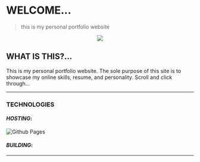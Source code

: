 # WELCOME...
> this is my personal portfolio website

<p align="center"> 
  <kbd>
    <a href="#" target="_blank"><img 
    src="portfolio-images/website-banner.png">
  </a>
  </kbd>
</p>

## WHAT IS THIS?...
This is my personal portfolio website. The sole purpose of this site is to showcase my online skills, resume, and personality. Scroll and click through...

---

### TECHNOLOGIES

#### _HOSTING_:
<!-- github pages -->
![Github Pages](https://img.shields.io/badge/github%20pages-121013?style=for-the-badge&logo=github&logoColor=white)

#### _BUILDING_:


---